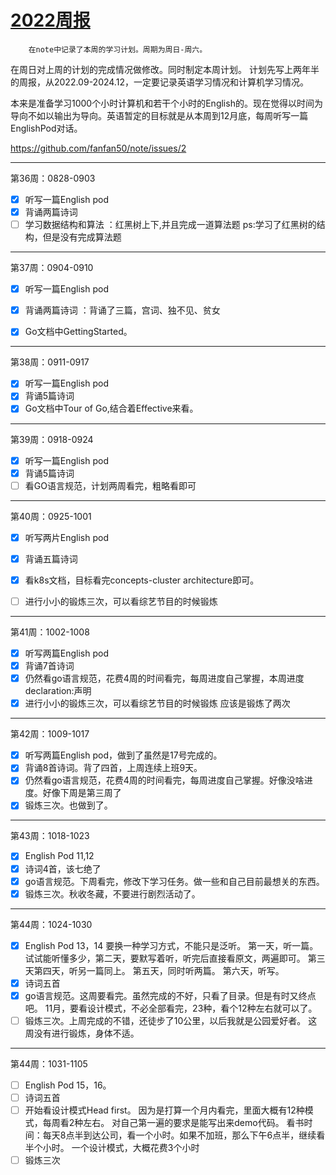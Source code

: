 # [2022周报](https://github.com/fanfan50/blog/issues/2)

        在note中记录了本周的学习计划。周期为周日-周六。
在周日对上周的计划的完成情况做修改。同时制定本周计划。
计划先写上两年半的周报，从2022.09-2024.12，一定要记录英语学习情况和计算机学习情况。

本来是准备学习1000个小时计算机和若干个小时的English的。现在觉得以时间为导向不如以输出为导向。英语暂定的目标就是从本周到12月底，每周听写一篇EnglishPod对话。

https://github.com/fanfan50/note/issues/2

---

第36周：0828-0903
- [x] 听写一篇English pod 
- [x] 背诵两篇诗词
- [ ] 学习数据结构和算法 ：红黑树上下,并且完成一道算法题
ps:学习了红黑树的结构，但是没有完成算法题

---

第37周：0904-0910
 

- [x] 听写一篇English pod
- [x] 背诵两篇诗词 ：背诵了三篇，宫词、独不见、贫女
- [x] Go文档中GettingStarted。
 
 

---

第38周：0911-0917
- [x] 听写一篇English pod
- [x] 背诵5篇诗词 
- [x] Go文档中Tour of Go,结合着Effective来看。

---

第39周：0918-0924
- [x] 听写一篇English pod
- [x] 背诵5篇诗词
- [ ] 看GO语言规范，计划两周看完，粗略看即可

---

第40周：0925-1001

- [x] 听写两片English pod
- [x] 背诵五篇诗词
- [x] 看k8s文档，目标看完concepts-cluster architecture即可。
- [ ] 进行小小的锻炼三次，可以看综艺节目的时候锻炼


---

第41周：1002-1008

- [x] 听写两篇English pod
- [x] 背诵7首诗词
- [x] 仍然看go语言规范，花费4周的时间看完，每周进度自己掌握，本周进度declaration:声明
- [x] 进行小小的锻炼三次，可以看综艺节目的时候锻炼
应该是锻炼了两次

---

第42周：1009-1017

- [x] 听写两篇English pod，做到了虽然是17号完成的。
- [x]  背诵8首诗词。背了四首，上周连续上班9天。
- [x] 仍然看go语言规范，花费4周的时间看完，每周进度自己掌握。好像没啥进度。好像下周是第三周了
- [x] 锻炼三次。也做到了。

---

第43周：1018-1023
- [x] English Pod 11,12
- [x] 诗词4首，该七绝了
- [x] go语言规范。下周看完，修改下学习任务。做一些和自己目前最想关的东西。
- [x] 锻炼三次。秋收冬藏，不要进行剧烈活动了。

---

第44周：1024-1030

- [x] English Pod 13，14 
要换一种学习方式，不能只是泛听。
第一天，听一篇。试试能听懂多少，第二天，要默写着听，听完后直接看原文，两遍即可。
第三天第四天，听另一篇同上。
第五天，同时听两篇。
第六天，听写。
- [x] 诗词五首
- [x] go语言规范。这周要看完。虽然完成的不好，只看了目录。但是有时又终点吧。
11月，要看设计模式，不必全部看完，23种，看个12种左右就可以了。
- [ ] 锻炼三次。上周完成的不错，还徒步了10公里，以后我就是公园爱好者。
这周没有进行锻炼，身体不适。

---

第44周：1031-1105

- [ ] English Pod 15，16。
- [ ] 诗词五首
- [ ] 开始看设计模式Head first。
因为是打算一个月内看完，里面大概有12种模式，每周看2种左右。
对自己第一遍的要求是能写出来demo代码。
看书时间：每天8点半到达公司，看一个小时。如果不加班，那么下午6点半，继续看半个小时。
一个设计模式，大概花费3个小时
- [ ] 锻炼三次